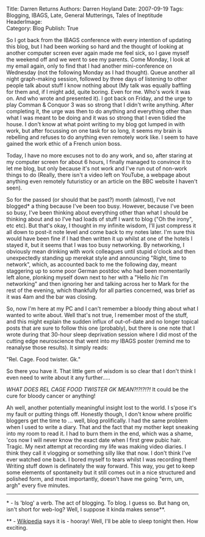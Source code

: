Title:          Darren Returns
Authors:        Darren Hoyland
Date:           2007-09-19
Tags:           Blogging, IBAGS, Late, General Mutterings, Tales of Ineptitude
HeaderImage:    
Category:       Blog
Publish:        True


So I got back from the IBAGS conference with every intention of updating this blog, but I had been working so hard and the thought of looking at another computer screen ever again made me feel sick, so I gave myself the weekend off and we went to see my parents. Come Monday, I look at my email again, only to find that I had another mini-conference on Wednesday (not the following Monday as I had thought). Queue another all night graph-making session, followed by three days of listening to other people talk about stuff I know nothing about (My talk was equally baffling for them and, if I might add, quite boring. Even for me. Who's work it was on. And who wrote and presented it). I got back on Friday, and the urge to play Comman & Conquor 3 was so strong that I didn't write anything. After completing it, the urge was then to do anything and everything other than what I was meant to be doing and it was so strong that I even tidied the house. I don't know at what point writing to my blog got lumped in with work, but after focussing on one task for so long, it seems my brain is rebelling and refuses to do anything even remotely work like. I seem to have gained the work ethic of a French union boss.

Today, I have no more excuses not to do any work, and so, after staring at my computer screen for about 6 hours, I finally managed to convince it to let me blog, but only because it's not work and I've run out of non-work things to do (Really, there isn't a video left on YouTube, a webpage about anything even remotely futuristicy or an article on the BBC website I haven't seen).

So for the passed (or should that be past?) month (almost), I've not blogged\* a thing because I've been too busy. However, because I've been so busy, I've been thinking about everything other than what I should be thinking about and so I've had loads of stuff I want to blog ("Oh the irony", etc etc). But that's okay, I thought in my infinite wisdom, I'll just compress it all down to post-it note level and come back to my notes later.  I'm sure this would have been fine if I had then written it up whilst at one of the hotels I stayed it, but it seems that I was too busy networking. By networking, I obviously mean drinking with work colleagues until stupid o'clock and then unexpectedly standing up merekat style and announcing "Right, time to network", which, as accounted back to me the following day, meant staggering up to some poor German postdoc who had been momentarily left alone, plonking myself down next to her with a "Hello *hic* I'm networking" and then ignoring her and talking across her to Mark for the rest of the evening, which thankfully for all parties concerned, was brief as it was 4am and the bar was closing.

So, now I'm here at my PC and I can't remember a bloody thing about what I wanted to write about. Well that's not true, I remember most of the stuff, and this might explain the sudden influx of out-of-date and no longer topical posts that are sure to follow this one (probably), but there is one note that I wrote during that 30-hour sleep deprivation session where I did most of the cutting edge neuroscience that went into my IBAGS poster (remind me to reanalyse those results). It simply reads:

"Rel. Cage. Food twister. Gk."

So there you have it. That little gem of wisdom is so clear that I don't think I even need to write about it any further.....

*WHAT DOES REL CAGE FOOD TWISTER GK MEAN?!?!?!?!* It could be the cure for bloody cancer or anything!

Ah well, another potentially meaningful insight lost to the world. I s'pose it's my fault or putting things off. Honestly though, I don't know where prolific bloggers get the time to ... well, blog prolifically. I had the same problem when I used to write a diary. That and the fact that my mother kept sneaking into my room to read it. I had to burn them in the end, which was a shame, 'cos now I will never know the exact date when I first grew pubic hair. Tragic. My next attempt at recording my life was making video diaries. I think they call it vlogging or something silly like that now. I don't think I've ever watched one back. I bored myself to tears whilst I was recording them! Writing stuff down is definately the way forward. This way, you get to keep some elements of spontaneity but it still comes out in a nice structured and polished form, and most importantly, doesn't have me going "erm, um, argh" every five minutes.

---

\* - Is 'blog' a verb. The act of blogging. To blog. I guess so. But hang on, isn't short for web-log? Well, I suppose it kinda makes sense**.

\** - <a href="http://en.wikipedia.org/wiki/Blog">Wikipedia</a> says it is - hooray! Well, I'll be able to sleep tonight then. How exciting.


